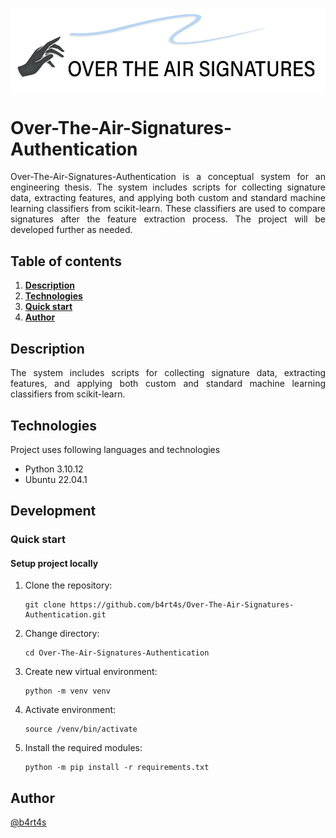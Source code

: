 <p align="center">
    <img src="./assets/logo.png">
</p>

# Over-The-Air-Signatures-Authentication

<p align="justify">
Over-The-Air-Signatures-Authentication is a conceptual system for an engineering thesis. The system includes scripts for collecting signature data, extracting features, and applying both custom and standard machine learning classifiers from scikit-learn. These classifiers are used to compare signatures after the feature extraction process. The project will be developed further as needed.
</p>

## Table of contents

1. **[Description](#description)**
2. **[Technologies](#technologies)**
3. **[Quick start](#quick-start)**
4. **[Author](#author)**

## Description

<p align="justify"> 
The system includes scripts for collecting signature data, extracting features, and applying both custom and standard machine learning classifiers from scikit-learn.
</p>

## Technologies

Project uses following languages and technologies
* Python 3.10.12
* Ubuntu 22.04.1

## Development
### Quick start
#### Setup project locally

1. Clone the repository:

   ```
   git clone https://github.com/b4rt4s/Over-The-Air-Signatures-Authentication.git
   ```

2. Change directory:

   ```
   cd Over-The-Air-Signatures-Authentication
   ```

3. Create new virtual environment:

   ```
   python -m venv venv
   ```

4. Activate environment:

   ```
   source /venv/bin/activate
   ```

5. Install the required modules:

   ```
   python -m pip install -r requirements.txt
   ```

## Author

[@b4rt4s](https://github.com/b4rt4s)